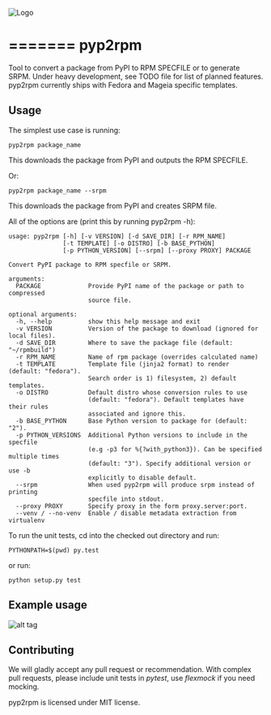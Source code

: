 
![Logo](https://rkuska.fedorapeople.org/pyp2rpm_large.png)

=======
pyp2rpm
=======

Tool to convert a package from PyPI to RPM SPECFILE or to generate SRPM.
Under heavy development, see TODO file for list of planned features.
pyp2rpm currently ships with Fedora and Mageia specific templates.

## Usage

The simplest use case is running:

    pyp2rpm package_name

This downloads the package from PyPI and outputs the RPM SPECFILE.

Or:

    pyp2rpm package_name --srpm

This downloads the package from PyPI and creates SRPM file.

All of the options are (print this by running pyp2rpm -h):

    usage: pyp2rpm [-h] [-v VERSION] [-d SAVE_DIR] [-r RPM_NAME]
                   [-t TEMPLATE] [-o DISTRO] [-b BASE_PYTHON]
                   [-p PYTHON_VERSION] [--srpm] [--proxy PROXY] PACKAGE

    Convert PyPI package to RPM specfile or SRPM.

    arguments:
      PACKAGE             Provide PyPI name of the package or path to compressed
                          source file.

    optional arguments:
      -h, --help          show this help message and exit
      -v VERSION          Version of the package to download (ignored for local files).
      -d SAVE_DIR         Where to save the package file (default: "~/rpmbuild")
      -r RPM_NAME         Name of rpm package (overrides calculated name)
      -t TEMPLATE         Template file (jinja2 format) to render (default: "fedora").
                          Search order is 1) filesystem, 2) default templates.
      -o DISTRO           Default distro whose conversion rules to use
                          (default: "fedora"). Default templates have their rules
                          associated and ignore this.
      -b BASE_PYTHON      Base Python version to package for (default: "2").
      -p PYTHON_VERSIONS  Additional Python versions to include in the specfile
                          (e.g -p3 for %{?with_python3}). Can be specified multiple times
                          (default: "3"). Specify additional version or use -b
                          explicitly to disable default.
      --srpm              When used pyp2rpm will produce srpm instead of printing
                          specfile into stdout.
      --proxy PROXY       Specify proxy in the form proxy.server:port.
      --venv / --no-venv  Enable / disable metadata extraction from virtualenv



To run the unit tests, cd into the checked out directory and run:

    PYTHONPATH=$(pwd) py.test

or run:

    python setup.py test


## Example usage

![alt tag](https://mcyprian.fedorapeople.org/pyp2rpm_guide.gif
"Record of pyp2rpm usage")

## Contributing

We will gladly accept any pull request or recommendation.
With complex pull requests, please include unit tests in *pytest*, use *flexmock* if you need mocking.

pyp2rpm is licensed under MIT license.
